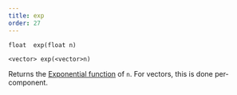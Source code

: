 ```yaml
---
title: exp
order: 27
---
```

`float  exp(float n)`

`<vector> exp(<vector>n)`

Returns the [Exponential function](http://en.wikipedia.org/wiki/Exponential_function) of `n`. For vectors, this is done per-component.
